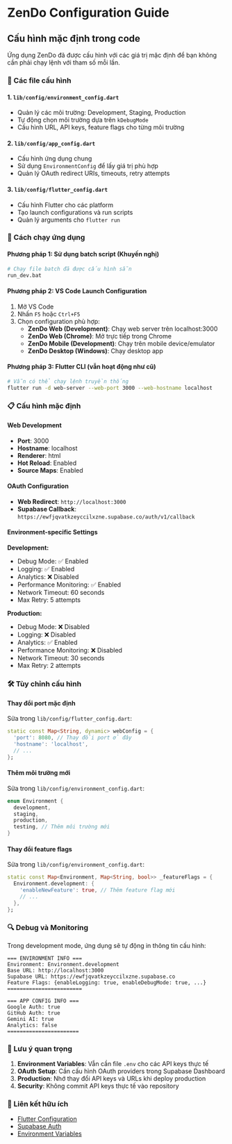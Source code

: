 # ZenDo Configuration Guide

## Cấu hình mặc định trong code

Ứng dụng ZenDo đã được cấu hình với các giá trị mặc định để bạn không cần phải chạy lệnh với tham số mỗi lần.

### 🔧 Các file cấu hình

#### 1. `lib/config/environment_config.dart`
- Quản lý các môi trường: Development, Staging, Production
- Tự động chọn môi trường dựa trên `kDebugMode`
- Cấu hình URL, API keys, feature flags cho từng môi trường

#### 2. `lib/config/app_config.dart`
- Cấu hình ứng dụng chung
- Sử dụng `EnvironmentConfig` để lấy giá trị phù hợp
- Quản lý OAuth redirect URIs, timeouts, retry attempts

#### 3. `lib/config/flutter_config.dart`
- Cấu hình Flutter cho các platform
- Tạo launch configurations và run scripts
- Quản lý arguments cho `flutter run`

### 🚀 Cách chạy ứng dụng

#### Phương pháp 1: Sử dụng batch script (Khuyến nghị)
```bash
# Chạy file batch đã được cấu hình sẵn
run_dev.bat
```

#### Phương pháp 2: VS Code Launch Configuration
1. Mở VS Code
2. Nhấn `F5` hoặc `Ctrl+F5`
3. Chọn configuration phù hợp:
   - **ZenDo Web (Development)**: Chạy web server trên localhost:3000
   - **ZenDo Web (Chrome)**: Mở trực tiếp trong Chrome
   - **ZenDo Mobile (Development)**: Chạy trên mobile device/emulator
   - **ZenDo Desktop (Windows)**: Chạy desktop app

#### Phương pháp 3: Flutter CLI (vẫn hoạt động như cũ)
```bash
# Vẫn có thể chạy lệnh truyền thống
flutter run -d web-server --web-port 3000 --web-hostname localhost
```

### 📋 Cấu hình mặc định

#### Web Development
- **Port**: 3000
- **Hostname**: localhost
- **Renderer**: html
- **Hot Reload**: Enabled
- **Source Maps**: Enabled

#### OAuth Configuration
- **Web Redirect**: `http://localhost:3000`
- **Supabase Callback**: `https://ewfjqvatkzeyccilxzne.supabase.co/auth/v1/callback`

#### Environment-specific Settings

**Development:**
- Debug Mode: ✅ Enabled
- Logging: ✅ Enabled
- Analytics: ❌ Disabled
- Performance Monitoring: ✅ Enabled
- Network Timeout: 60 seconds
- Max Retry: 5 attempts

**Production:**
- Debug Mode: ❌ Disabled
- Logging: ❌ Disabled
- Analytics: ✅ Enabled
- Performance Monitoring: ❌ Disabled
- Network Timeout: 30 seconds
- Max Retry: 2 attempts

### 🛠️ Tùy chỉnh cấu hình

#### Thay đổi port mặc định
Sửa trong `lib/config/flutter_config.dart`:
```dart
static const Map<String, dynamic> webConfig = {
  'port': 8080, // Thay đổi port ở đây
  'hostname': 'localhost',
  // ...
};
```

#### Thêm môi trường mới
Sửa trong `lib/config/environment_config.dart`:
```dart
enum Environment {
  development,
  staging,
  production,
  testing, // Thêm môi trường mới
}
```

#### Thay đổi feature flags
Sửa trong `lib/config/environment_config.dart`:
```dart
static const Map<Environment, Map<String, bool>> _featureFlags = {
  Environment.development: {
    'enableNewFeature': true, // Thêm feature flag mới
    // ...
  },
};
```

### 🔍 Debug và Monitoring

Trong development mode, ứng dụng sẽ tự động in thông tin cấu hình:

```
=== ENVIRONMENT INFO ===
Environment: Environment.development
Base URL: http://localhost:3000
Supabase URL: https://ewfjqvatkzeyccilxzne.supabase.co
Feature Flags: {enableLogging: true, enableDebugMode: true, ...}
========================

=== APP CONFIG INFO ===
Google Auth: true
GitHub Auth: true
Gemini AI: true
Analytics: false
=======================
```

### 📝 Lưu ý quan trọng

1. **Environment Variables**: Vẫn cần file `.env` cho các API keys thực tế
2. **OAuth Setup**: Cần cấu hình OAuth providers trong Supabase Dashboard
3. **Production**: Nhớ thay đổi API keys và URLs khi deploy production
4. **Security**: Không commit API keys thực tế vào repository

### 🔗 Liên kết hữu ích

- [Flutter Configuration](https://docs.flutter.dev/development/tools/vs-code#launch-configuration)
- [Supabase Auth](https://supabase.com/docs/guides/auth)
- [Environment Variables](https://pub.dev/packages/flutter_dotenv)